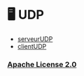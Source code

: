# 🖥️ UDP
* [serveurUDP](https://github.com/Dizuyte/UDP/blob/main/serverUDP.c)
* [clientUDP](https://github.com/Dizuyte/UDP/blob/main/clientUDP.c)
  
### [Apache License 2.0](https://github.com/Dizuyte/UDP/blob/main/LICENSE)
